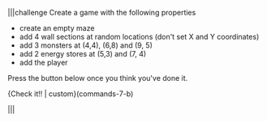 |||challenge
Create a game with the following properties

- create an empty maze
- add 4 wall sections at random locations (don't set X and Y coordinates)
- add 3 monsters at (4,4), (6,8) and (9, 5)
- add 2 energy stores at (5,3) and (7, 4)
- add the player

Press the button below once you think you've done it.

{Check it!! | custom}(commands-7-b)

|||